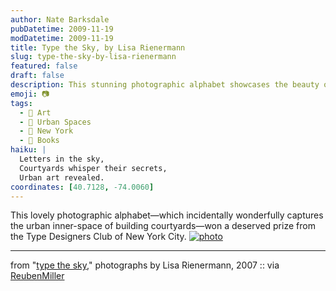 ```yaml
---
author: Nate Barksdale
pubDatetime: 2009-11-19
modDatetime: 2009-11-19
title: Type the Sky, by Lisa Rienermann
slug: type-the-sky-by-lisa-rienermann
featured: false
draft: false
description: This stunning photographic alphabet showcases the beauty of building courtyards through Lisa Rienermann's lens.
emoji: 📷
tags:
  - 🎨 Art
  - 🌆 Urban Spaces
  - 🗽 New York
  - 📖 Books
haiku: |
  Letters in the sky,  
  Courtyards whisper their secrets,  
  Urban art revealed.
coordinates: [40.7128, -74.0060]
---
```


This lovely photographic alphabet—which incidentally wonderfully captures the urban inner-space of building courtyards—won a deserved prize from the Type Designers Club of New York City. [![photo](http://culture-making.com/media/3_alphabet.jpg)](http://www.lisarienermann.com/index.php?/project/type-the-sky/)

---

from "[type the sky](https://www.google.com/search?q=%22type%20the%20sky%22%20lisarienermann.com)," photographs by Lisa Rienermann, 2007 :: via [ReubenMiller](http://web.archive.org/web/20211021154445/https://reubenmiller.typepad.com/my_weblog/2008/09/21-unexpected-a.html)
